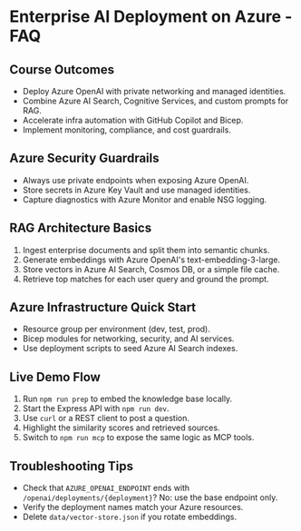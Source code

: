 # Enterprise AI Deployment on Azure - FAQ

## Course Outcomes
- Deploy Azure OpenAI with private networking and managed identities.
- Combine Azure AI Search, Cognitive Services, and custom prompts for RAG.
- Accelerate infra automation with GitHub Copilot and Bicep.
- Implement monitoring, compliance, and cost guardrails.

## Azure Security Guardrails
- Always use private endpoints when exposing Azure OpenAI.
- Store secrets in Azure Key Vault and use managed identities.
- Capture diagnostics with Azure Monitor and enable NSG logging.

## RAG Architecture Basics
1. Ingest enterprise documents and split them into semantic chunks.
2. Generate embeddings with Azure OpenAI's text-embedding-3-large.
3. Store vectors in Azure AI Search, Cosmos DB, or a simple file cache.
4. Retrieve top matches for each user query and ground the prompt.

## Azure Infrastructure Quick Start
- Resource group per environment (dev, test, prod).
- Bicep modules for networking, security, and AI services.
- Use deployment scripts to seed Azure AI Search indexes.

## Live Demo Flow
1. Run `npm run prep` to embed the knowledge base locally.
2. Start the Express API with `npm run dev`.
3. Use `curl` or a REST client to post a question.
4. Highlight the similarity scores and retrieved sources.
5. Switch to `npm run mcp` to expose the same logic as MCP tools.

## Troubleshooting Tips
- Check that `AZURE_OPENAI_ENDPOINT` ends with `/openai/deployments/{deployment}`? No: use the base endpoint only.
- Verify the deployment names match your Azure resources.
- Delete `data/vector-store.json` if you rotate embeddings.

